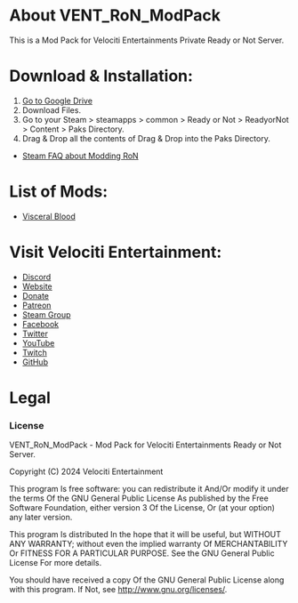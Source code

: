 # About VENT_RoN_ModPack
This is a Mod Pack for Velociti Entertainments Private Ready or Not Server.

# Download & Installation:
1) [Go to Google Drive]( https://drive.google.com/drive/folders/11hDj9MZr3kEUFVjTU5D4NUKbFhZjVAv_?usp=drive_link )
2) Download Files.
3) Go to your Steam > steamapps > common > Ready or Not > ReadyorNot > Content > Paks Directory.
4) Drag & Drop all the contents of Drag & Drop into the Paks Directory.

* [Steam FAQ about Modding RoN]( https://steamcommunity.com/app/1144200/discussions/1/3825286048541332098/ )

# List of Mods:
* [Visceral Blood]( https://mod.io/g/readyornot/m/visceral-blood )

# Visit Velociti Entertainment:
* [Discord]( https://discord.velocitientertainment.com )
* [Website]( https://velocitientertainment.com )
* [Donate]( https://velocitientertainment.weebly.com/donations.html )
* [Patreon]( https://www.patreon.com/VelocitiEntertainment?fan_landing=true )
* [Steam Group]( https://steamcommunity.com/groups/velocitientertainment )
* [Facebook]( https://facebook.com/VelocitiEntertainment )
* [Twitter]( https://twitter.com/VelocitiEnt )
* [YouTube]( https://youtube.com/user/HumanTree92 )
* [Twitch]( https://twitch.tv/humantree92 )
* [GitHub]( https://github.com/HumanTree92 )

# Legal
### License
VENT_RoN_ModPack - Mod Pack for Velociti Entertainments Ready or Not Server.

Copyright (C) 2024 Velociti Entertainment

This program Is free software: you can redistribute it And/Or modify it under the terms Of the GNU General Public License As published by the Free Software Foundation, either version 3 Of the License, Or (at your option) any later version.

This program Is distributed In the hope that it will be useful, but WITHOUT ANY WARRANTY; without even the implied warranty Of MERCHANTABILITY Or FITNESS FOR A PARTICULAR PURPOSE. See the GNU General Public License For more details.

You should have received a copy Of the GNU General Public License along with this program. If Not, see http://www.gnu.org/licenses/.
